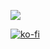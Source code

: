 ![](https://komarev.com/ghpvc/?username=ventraks&label=VIEWS)

[![ko-fi](https://ko-fi.com/img/githubbutton_sm.svg)](https://ko-fi.com/B0B07P6RC)
